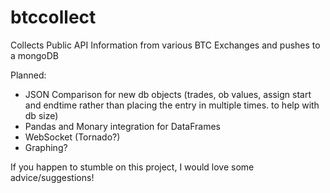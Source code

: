 # btccollect
Collects Public API Information from various BTC Exchanges and pushes to a mongoDB

Planned:
  - JSON Comparison for new db objects (trades, ob values, assign start and endtime rather than placing the entry in multiple times. to help with db size)
  - Pandas and Monary integration for DataFrames
  - WebSocket (Tornado?)
  - Graphing?
  
If you happen to stumble on this project, I would love some advice/suggestions!
